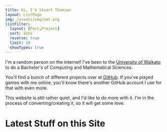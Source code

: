 ```yaml
---
title: Hi, I'm Stuart Thomson
layout: ListPage
img: /assets/img/omt.png
listFilter:
  layout: [Post,Project]
  sort: date
  reverse: true
  limit: 10
  showTypes: true
---
```


I'm a random person on the internet! I've been to the [University of Waikato](https://waikato.ac.nz) to do a Bachelor's of Computing and Mathematical Sciences.

You'll find a bunch of different projects over at [GitHub](https://github.com/sthom). If you've played games with me online, you'll know there's another GitHub account I use for that with even more. 

This website is still rather quiet, and I'd like to do more with it. I'm in the process of converting/creating it, so it will get some love.

# Latest Stuff on this Site
